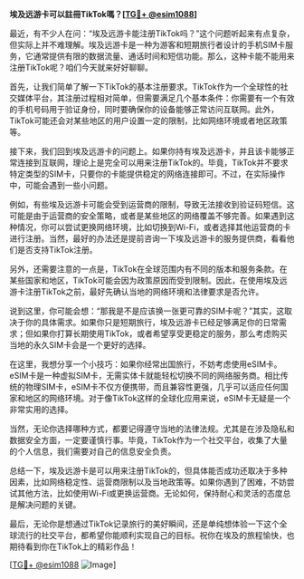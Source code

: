 **埃及远游卡可以註冊TikTok嗎？[[TG💪+ @esim1088](https://t.me/s/esim1088)]**

最近，有不少人在问：“埃及远游卡能注册TikTok吗？”这个问题听起来有点复杂，但实际上并不难理解。埃及远游卡是一种为游客和短期旅行者设计的手机SIM卡服务，它通常提供有限的数据流量、通话时间和短信功能。那么，这种卡能不能用来注册TikTok呢？咱们今天就来好好聊聊。

首先，让我们简单了解一下TikTok的基本注册要求。TikTok作为一个全球性的社交媒体平台，其注册过程相对简单，但需要满足几个基本条件：你需要有一个有效的手机号码用于验证身份，同时要确保你的设备能够正常访问互联网。此外，TikTok可能还会对某些地区的用户设置一定的限制，比如网络环境或者地区政策等。

接下来，我们回到埃及远游卡的问题上。如果你持有埃及远游卡，并且该卡能够正常连接到互联网，理论上是完全可以用来注册TikTok的。毕竟，TikTok并不要求特定类型的SIM卡，只要你的卡能提供稳定的网络连接即可。不过，在实际操作中，可能会遇到一些小问题。

例如，有些埃及远游卡可能会受到运营商的限制，导致无法接收到验证码短信。这可能是由于运营商的安全策略，或者是某些地区的网络覆盖不够完善。如果遇到这种情况，你可以尝试更换网络环境，比如切换到Wi-Fi，或者选择其他运营商的卡进行注册。当然，最好的办法还是提前咨询一下埃及远游卡的服务提供商，看看他们是否支持TikTok注册。

另外，还需要注意的一点是，TikTok在全球范围内有不同的版本和服务条款。在某些国家和地区，TikTok可能会因为政策原因而受到限制。因此，在使用埃及远游卡注册TikTok之前，最好先确认当地的网络环境和法律要求是否允许。

说到这里，你可能会想：“那我是不是应该换一张更可靠的SIM卡呢？”其实，这取决于你的具体需求。如果你只是短期旅行，埃及远游卡已经足够满足你的日常需求；但如果你打算长期使用TikTok，或者希望享受更稳定的服务，那么考虑购买当地的永久SIM卡会是一个更好的选择。

在这里，我想分享一个小技巧：如果你经常出国旅行，不妨考虑使用eSIM卡。eSIM卡是一种虚拟SIM卡，无需实体卡就能轻松切换不同的网络服务商。相比传统的物理SIM卡，eSIM卡不仅方便携带，而且兼容性更强，几乎可以适应任何国家和地区的网络环境。对于像TikTok这样的全球化应用来说，eSIM卡无疑是一个非常实用的选择。

当然，无论你选择哪种方式，都要记得遵守当地的法律法规。尤其是在涉及隐私和数据安全方面，一定要谨慎行事。毕竟，TikTok作为一个社交平台，收集了大量的个人信息，我们需要对自己的信息安全负责。

总结一下，埃及远游卡是可以用来注册TikTok的，但具体能否成功还取决于多种因素，比如网络稳定性、运营商限制以及当地政策等。如果你遇到了困难，不妨尝试其他方法，比如使用Wi-Fi或更换运营商。无论如何，保持耐心和灵活的态度总是解决问题的关键。

最后，无论你是想通过TikTok记录旅行的美好瞬间，还是单纯想体验一下这个全球流行的社交平台，都希望你能顺利实现自己的目标。祝你在埃及的旅程愉快，也期待看到你在TikTok上的精彩作品！

[[TG💪+ @esim1088](https://t.me/s/esim1088) ![Image](https://i.postimg.cc/4NQfJmqS/Snipaste-2025-05-13-00-14-12.png)]